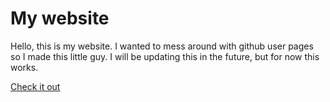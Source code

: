 # My website

Hello, this is my website. I wanted to mess around with github user pages so I made this little guy.
I will be updating this in the future, but for now this works.

<a href="http://croswell.github.io/">Check it out</a>
